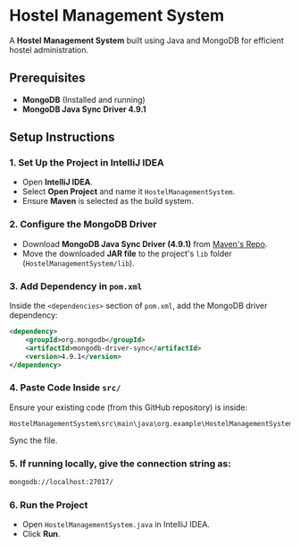 # Hostel Management System  

A **Hostel Management System** built using Java and MongoDB for efficient hostel administration.  

## Prerequisites  

- **MongoDB** (Installed and running)  
- **MongoDB Java Sync Driver 4.9.1** 

## Setup Instructions  

### 1. Set Up the Project in IntelliJ IDEA  
- Open **IntelliJ IDEA**.  
- Select **Open Project** and name it `HostelManagementSystem`.  
- Ensure **Maven** is selected as the build system. 

### 2. Configure the MongoDB Driver  
- Download **MongoDB Java Sync Driver (4.9.1)** from [Maven's Repo](https://mvnrepository.com/artifact/org.mongodb/mongodb-driver-sync).  
- Move the downloaded **JAR file** to the project's `lib` folder (`HostelManagementSystem/lib`).  


### 3. Add Dependency in `pom.xml`  
Inside the `<dependencies>` section of `pom.xml`, add the MongoDB driver dependency:  
```xml
<dependency>
    <groupId>org.mongodb</groupId>
    <artifactId>mongodb-driver-sync</artifactId>
    <version>4.9.1</version>
</dependency>
```

### 4. Paste Code Inside `src/`  
Ensure your existing code (from this GitHub repository) is inside:  
```
HostelManagementSystem\src\main\java\org.example\HostelManagementSystem.java
```
Sync the file.

### 5. If running locally, give the connection string as:
```xml
mongodb://localhost:27017/
```

### 6. Run the Project  
- Open `HostelManagementSystem.java` in IntelliJ IDEA.  
- Click **Run**.

